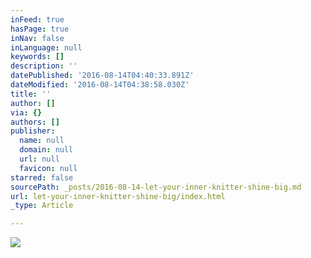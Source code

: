 ```yaml
---
inFeed: true
hasPage: true
inNav: false
inLanguage: null
keywords: []
description: ''
datePublished: '2016-08-14T04:40:33.891Z'
dateModified: '2016-08-14T04:38:58.030Z'
title: ''
author: []
via: {}
authors: []
publisher:
  name: null
  domain: null
  url: null
  favicon: null
starred: false
sourcePath: _posts/2016-08-14-let-your-inner-knitter-shine-big.md
url: let-your-inner-knitter-shine-big/index.html
_type: Article

---
```

![](https://the-grid-user-content.s3-us-west-2.amazonaws.com/7b123b2a-fb9a-4a54-9166-c9e72ca15e72.jpg)